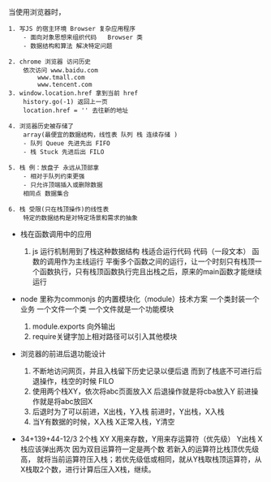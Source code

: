 当使用浏览器时，

    1. 写JS 的宿主环境 Browser 复杂应用程序
        - 面向对象思想来组织代码   Browser 类 
        - 数据结构和算法 解决特定问题

    2. chrome 浏览器 访问历史
        依次访问 www.baidu.com
            www.tmall.com
            www.tencent.com
    3. window.location.href 拿到当前 href
        history.go(-1) 返回上一页
        location.href = '' 去往新的地址
        
    4. 浏览器历史被存储了
        array(最便宜的数据结构，线性表 队列 栈 连续存储 )
        - 队列 Queue 先进先出 FIFO
        - 栈 Stuck 先进后出 FILO

    5. 栈 例：放盘子 永远从顶部拿
        - 相对于队列约束更强
        - 只允许顶端插入或删除数据
        相同点 数据集合

    6. 栈 受限(只在栈顶操作)的线性表
        特定的数据结构是对特定场景和需求的抽象

- 栈在函数调用中的应用
    1. js 运行机制用到了栈这种数据结构
        栈适合运行代码
        代码（一段文本）
        函数的调用作为主线运行
        平衡多个函数之间的运行，让一个时刻只有栈顶一个函数执行，只有栈顶函数执行完且出栈之后，原来的main函数才能继续运行

- node 里称为commonjs 的内置模块化（module）技术方案
    一个类封装一个业务 一个文件一个类 一个文件就是一个功能模块
    1. module.exports 向外输出
    2. require关键字加上相对路径可以引入其他模块

- 浏览器的前进后退功能设计
    1. 不断地访问网页，并且入栈留下历史记录以便后退
        而到了栈底不可进行后退操作，栈空的时候 FILO
    2. 使用两个栈XY，依次将abc页面放入X
        后退操作就是将cba放入Y
        前进操作就是将abc放回X
    3. 后退时为了可以前进，X出栈，Y入栈
        前进时，Y出栈，X入栈
    4. 当Y有数据的时候，X入栈
        X正常入栈，Y清空

- 34+139+44-12/3
    2个栈 XY
    X用来存数，Y用来存运算符（优先级）
    Y出栈 X栈应该弹出两次 因为双目运算符一定是两个数
    若新入的运算符比栈顶优先级高， 就将当前运算符压入栈；若优先级低或相同，就从Y栈取栈顶运算符，从X栈取2个数，进行计算后压入X栈，继续。
